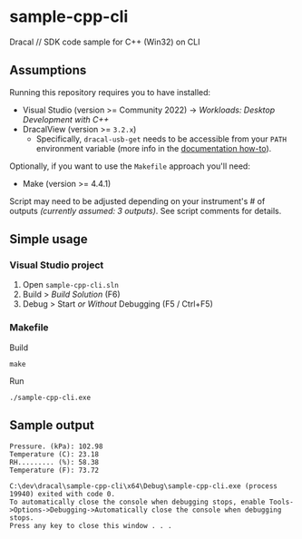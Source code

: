 # sample-cpp-cli
Dracal // SDK code sample for C++ (Win32) on CLI

## Assumptions

Running this repository requires you to have installed:
- Visual Studio (version >= Community 2022)
  -> _Workloads: Desktop Development with C++_
- DracalView (version >= `3.2.x`)
  - Specifically, `dracal-usb-get` needs to be accessible from your `PATH` environment variable (more info in the [documentation how-to](https://www.dracal.com/en/programmers_howto/#dracal-usb-get)).

Optionally, if you want to use the `Makefile` approach you'll need:
- Make (version >= 4.4.1)

Script may need to be adjusted depending on your instrument's # of outputs _(currently assumed: 3 outputs)_. See script comments for details.

## Simple usage

### Visual Studio project

1. Open `sample-cpp-cli.sln`
1. Build > _Build Solution_ (F6)
1. Debug > Start _or Without_ Debugging (F5 / Ctrl+F5)

### Makefile

Build
```
make
```

Run
```
./sample-cpp-cli.exe
```

## Sample output


```
Pressure. (kPa): 102.98
Temperature (C): 23.18
RH......... (%): 58.38
Temperature (F): 73.72

C:\dev\dracal\sample-cpp-cli\x64\Debug\sample-cpp-cli.exe (process 19940) exited with code 0.
To automatically close the console when debugging stops, enable Tools->Options->Debugging->Automatically close the console when debugging stops.
Press any key to close this window . . .
```
